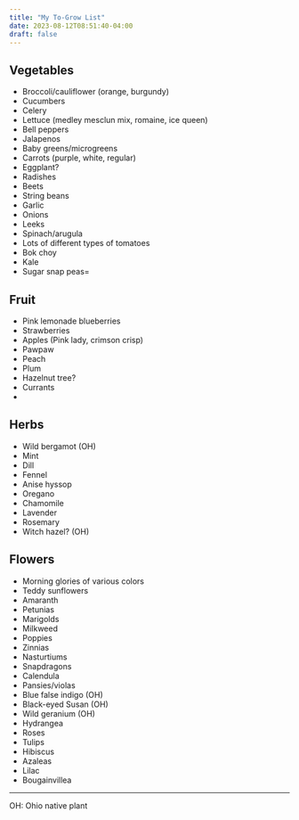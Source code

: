 ```yaml
---
title: "My To-Grow List"
date: 2023-08-12T08:51:40-04:00
draft: false
---
```


## Vegetables

* Broccoli/cauliflower (orange, burgundy)
* Cucumbers
* Celery
* Lettuce (medley mesclun mix, romaine, ice queen)
* Bell peppers
* Jalapenos
* Baby greens/microgreens
* Carrots (purple, white, regular)
* Eggplant?
* Radishes
* Beets
* String beans
* Garlic
* Onions
* Leeks
* Spinach/arugula
* Lots of different types of tomatoes
* Bok choy
* Kale
* Sugar snap peas=

## Fruit

* Pink lemonade blueberries
* Strawberries
* Apples (Pink lady, crimson crisp)
* Pawpaw
* Peach
* Plum
* Hazelnut tree?
* Currants
* 

## Herbs

* Wild bergamot (OH)
* Mint
* Dill
* Fennel
* Anise hyssop
* Oregano
* Chamomile
* Lavender
* Rosemary
* Witch hazel? (OH)

## Flowers

* Morning glories of various colors
* Teddy sunflowers
* Amaranth
* Petunias
* Marigolds
* Milkweed
* Poppies
* Zinnias
* Nasturtiums
* Snapdragons
* Calendula
* Pansies/violas
* Blue false indigo (OH)
* Black-eyed Susan (OH)
* Wild geranium (OH)
* Hydrangea
* Roses
* Tulips
* Hibiscus
* Azaleas
* Lilac
* Bougainvillea

---

OH: Ohio native plant
